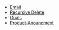- [Email](./Email.md)
- [Recursive Delete](./delete.py)
- [Goals](./Goals.md)
- [Product-Anouncment](./Product-Anouncment.md)
